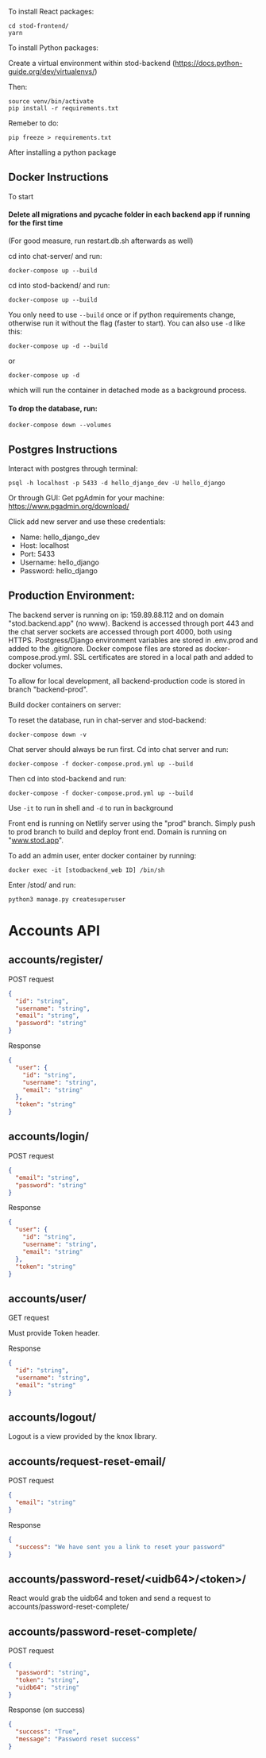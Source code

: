 To install React packages:

```
cd stod-frontend/
yarn
```

To install Python packages:

Create a virtual environment within stod-backend (https://docs.python-guide.org/dev/virtualenvs/)

Then:

```
source venv/bin/activate
pip install -r requirements.txt
```

Remeber to do:

```
pip freeze > requirements.txt
```

After installing a python package

## Docker Instructions

To start

#### Delete all migrations and pycache folder in each backend app if running for the first time
(For good measure, run restart.db.sh afterwards as well)

cd into chat-server/ and run:

```
docker-compose up --build
```

cd into stod-backend/ and run:

```
docker-compose up --build
```

You only need to use `--build` once or if python requirements change, otherwise run it without the flag (faster to start). You can also use `-d` like this:

```
docker-compose up -d --build
```

or

```
docker-compose up -d
```

which will run the container in detached mode as a background process.

#### To drop the database, run:
```
docker-compose down --volumes
```

## Postgres Instructions

Interact with postgres through terminal:

```
psql -h localhost -p 5433 -d hello_django_dev -U hello_django
```

Or through GUI:
Get pgAdmin for your machine: https://www.pgadmin.org/download/

Click add new server and use these credentials:

- Name: hello_django_dev
- Host: localhost
- Port: 5433
- Username: hello_django
- Password: hello_django


## Production Environment:
The backend server is running on ip: 159.89.88.112 and on domain "stod.backend.app" (no www). 
Backend is accessed through port 443 and the chat server sockets are accessed through port 4000, both using HTTPS.
Postgress/Django environment variables are stored in .env.prod and added to the .gitignore. 
Docker compose files are stored as docker-compose.prod.yml. 
SSL certificates are stored in a local path and added to docker volumes.

To allow for local development, all backend-production code is stored in branch "backend-prod".

Build docker containers on server:

To reset the database, run in chat-server and stod-backend:

```
docker-compose down -v
```

Chat server should always be run first. Cd into chat server and run:

```
docker-compose -f docker-compose.prod.yml up --build
```

Then cd into stod-backend and run:

```
docker-compose -f docker-compose.prod.yml up --build
```

Use ```-it``` to run in shell and ```-d``` to run in background

Front end is running on Netlify server using the "prod" branch. Simply push to prod branch to build and deploy front end. Domain is running on "www.stod.app".

To add an admin user, enter docker container by running:
```
docker exec -it [stodbackend_web ID] /bin/sh
```
Enter /stod/ and run:
```
python3 manage.py createsuperuser
```



# Accounts API

## accounts/register/

POST request

```json
{
  "id": "string",
  "username": "string",
  "email": "string",
  "password": "string"
}
```

Response

```json
{
  "user": {
    "id": "string",
    "username": "string",
    "email": "string"
  },
  "token": "string"
}
```

## accounts/login/

POST request

```json
{
  "email": "string",
  "password": "string"
}
```

Response

```json
{
  "user": {
    "id": "string",
    "username": "string",
    "email": "string"
  },
  "token": "string"
}
```

## accounts/user/

GET request

Must provide Token header.

Response

```json
{
  "id": "string",
  "username": "string",
  "email": "string"
}
```

## accounts/logout/

Logout is a view provided by the knox library.

## accounts/request-reset-email/

POST request

```json
{
  "email": "string"
}
```

Response

```json
{
  "success": "We have sent you a link to reset your password"
}
```

## accounts/password-reset/\<uidb64>/\<token>/

React would grab the uidb64 and token and send a request to
accounts/password-reset-complete/

## accounts/password-reset-complete/

POST request

```json
{
  "password": "string",
  "token": "string",
  "uidb64": "string"
}
```

Response (on success)

```json
{
  "success": "True",
  "message": "Password reset success"
}
```
